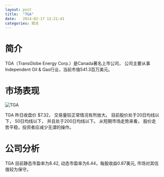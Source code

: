 ```yaml
---
layout: post
title:  "TGA"
date:   2014-02-17 12:21:41
categories: 观点
---
```


# 简介
TGA（TransGlobe Energy Corp.）是Canada著名上市公司，
公司主要从事Independent Oil & Gas行业，当前市值541.3百万美元。

# 市场表现

![TGA](http://finviz.com/chart.ashx?t=TGA&ty=c&ta=1&p=d&s=l)

TGA 昨日收盘价 $7.32，
交易量较正常情况有所放大。
目前股价处于20日均线以下，
50日均线以下，
并且处于200日均线以下。
从短期市场走势来看，
股价走势平稳，投资者应减少无谓的操作。

# 公司分析
TGA 目前静态市盈率为8.42, 动态市盈率为6.44，每股收益0.87美元,
市场对其估值较为保守。
